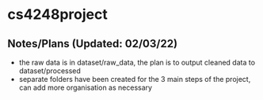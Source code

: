 # cs4248project

## Notes/Plans (Updated: 02/03/22)
* the raw data is in dataset/raw_data, the plan is to output cleaned data to dataset/processed
* separate folders have been created for the 3 main steps of the project, can add more organisation as necessary